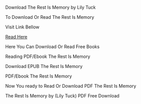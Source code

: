 Download The Rest Is Memory by Lily Tuck

To Download Or Read The Rest Is Memory

Visit Link Bellow

[Read Here](https://mobionlines.web.app/hugging/205478858-the-rest-is-memory)

Here You Can Download Or Read Free Books

Reading PDF/Ebook The Rest Is Memory

Download EPUB The Rest Is Memory

PDF/Ebook The Rest Is Memory

Now You ready to Read Or Download PDF The Rest Is Memory

The Rest Is Memory by (Lily Tuck) PDF Free Download
